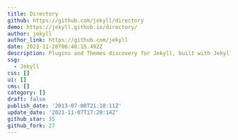 ```yaml
---
title: Directory
github: https://github.com/jekyll/directory
demo: https://jekyll.github.io/directory/
author: jekyll
author_link: https://github.com/jekyll
date: 2023-11-28T06:48:15.492Z
description: Plugins and Themes discovery for Jekyll, built with Jekyll.
ssg:
  - Jekyll
css: []
ui: []
cms: []
category: []
draft: false
publish_date: '2013-07-08T21:18:11Z'
update_date: '2021-11-07T17:20:14Z'
github_star: 35
github_fork: 27
---
```


